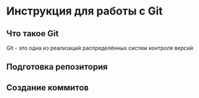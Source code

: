 # **Инструкция для работы с Git**

## Что такое Git
Git - это одна из реализаций распределённых систем контроля версий
## Подготовка репозитория

## Создание коммитов